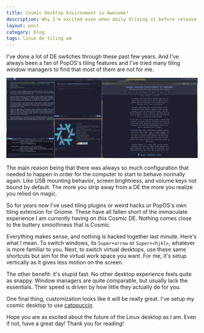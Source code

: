 ```yaml
---
title: Cosmic Desktop Environment is Awesome!
description: Why I'm excited even when daily driving it before release.
layout: post
category: blog
tags: linux de tiling wm
---
```


I've done a lot of DE switches through these past few years. And I've always
been a fan of PopOS's tiling features and I've tried many tiling window managers
to find that most of them are not for me.

[![Screenshot of cosmic](/assets/images/screenshots/nixos-cosmic-test.png)](/assets/images/screenshots/nixos-cosmic-test.png)

The main reason being that there was always so much configuration that needed to
happen in order for the computer to start to behave normally again. Like USB
mounting behavior, screen brightness, and volume keys not bound by default. The
more you strip away from a DE the more you realize you relied on magic.

So for years now I've used tiling plugins or weird hacks or PopOS's own tiling
extension for Gnome. These have all fallen short of the immaculate experience I
am currently having on this Cosmic DE. Nothing comes close to the buttery
smoothness that is Cosmic.

Everything makes sense, and nothing is hacked together last minute. Here's what
I mean. To switch windows, its `Super+arrow` or `Super+<hjkl>`, whatever is more
familiar to you. Next, to switch virtual desktops, use these same shortcuts but
aim for the virtual work space you want. For me, it's setup vertically as it
gives less motion on the screen.

The other benefit: it's stupid fast. No other desktop experience feels quite as
snappy. Window managers are quite comparable, but usually lack the essentials.
Their speed is driven by how little they actually do for you.

One final thing, customization looks like it will be really great. I've setup my
cosmic desktop to use [catppuccin](https://github.com/catppuccin/cosmic-desktop)

Hope you are as excited about the future of the Linux desktop as I am. Even if
not, have a great day! Thank you for reading!
